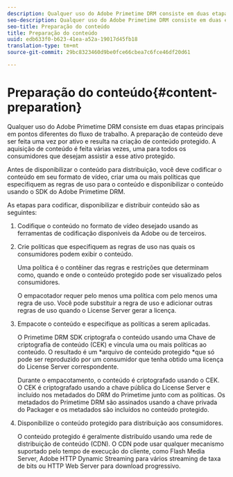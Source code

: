 ```yaml
---
description: Qualquer uso do Adobe Primetime DRM consiste em duas etapas principais em pontos diferentes do fluxo de trabalho. A preparação de conteúdo deve ser feita uma vez por ativo e resulta na criação de conteúdo protegido. A aquisição de conteúdo é feita várias vezes, uma para todos os consumidores que desejam assistir a esse ativo protegido.
seo-description: Qualquer uso do Adobe Primetime DRM consiste em duas etapas principais em pontos diferentes do fluxo de trabalho. A preparação de conteúdo deve ser feita uma vez por ativo e resulta na criação de conteúdo protegido. A aquisição de conteúdo é feita várias vezes, uma para todos os consumidores que desejam assistir a esse ativo protegido.
seo-title: Preparação do conteúdo
title: Preparação do conteúdo
uuid: edb633f0-b623-41ea-a52a-19017d45fb18
translation-type: tm+mt
source-git-commit: 29bc8323460d9be0fce66cbea7c6fce46df20d61

---
```



# Preparação do conteúdo{#content-preparation}

Qualquer uso do Adobe Primetime DRM consiste em duas etapas principais em pontos diferentes do fluxo de trabalho. A preparação de conteúdo deve ser feita uma vez por ativo e resulta na criação de conteúdo protegido. A aquisição de conteúdo é feita várias vezes, uma para todos os consumidores que desejam assistir a esse ativo protegido.

Antes de disponibilizar o conteúdo para distribuição, você deve codificar o conteúdo em seu formato de vídeo, criar uma ou mais políticas que especifiquem as regras de uso para o conteúdo e disponibilizar o conteúdo usando o SDK do Adobe Primetime DRM.

As etapas para codificar, disponibilizar e distribuir conteúdo são as seguintes:

1. Codifique o conteúdo no formato de vídeo desejado usando as ferramentas de codificação disponíveis da Adobe ou de terceiros.
1. Crie políticas que especifiquem as regras de uso nas quais os consumidores podem exibir o conteúdo.

   Uma política é o contêiner das regras e restrições que determinam como, quando e onde o conteúdo protegido pode ser visualizado pelos consumidores.

   O empacotador requer pelo menos uma política com pelo menos uma regra de uso. Você pode substituir a regra de uso e adicionar outras regras de uso quando o License Server gerar a licença.

1. Empacote o conteúdo e especifique as políticas a serem aplicadas.

   O Primetime DRM SDK criptografa o conteúdo usando uma Chave de criptografia de conteúdo (CEK) e vincula uma ou mais políticas ao conteúdo. O resultado é um *arquivo de conteúdo protegido *que só pode ser reproduzido por um consumidor que tenha obtido uma licença do License Server correspondente.

   Durante o empacotamento, o conteúdo é criptografado usando o CEK. O CEK é criptografado usando a chave pública do License Server e incluído nos metadados do DRM do Primetime junto com as políticas. Os metadados do Primetime DRM são assinados usando a chave privada do Packager e os metadados são incluídos no conteúdo protegido.

1. Disponibilize o conteúdo protegido para distribuição aos consumidores.

   O conteúdo protegido é geralmente distribuído usando uma rede de distribuição de conteúdo (CDN). O CDN pode usar qualquer mecanismo suportado pelo tempo de execução do cliente, como Flash Media Server, Adobe HTTP Dynamic Streaming para vários streaming de taxa de bits ou HTTP Web Server para download progressivo.

